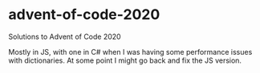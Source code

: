 # advent-of-code-2020
Solutions to Advent of Code 2020

Mostly in JS, with one in C# when I was having some performance issues with dictionaries.
At some point I might go back and fix the JS version.
